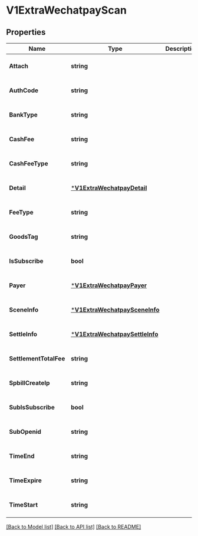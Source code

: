 # V1ExtraWechatpayScan

## Properties
Name | Type | Description | Notes
------------ | ------------- | ------------- | -------------
**Attach** | **string** |  | [optional] [default to null]
**AuthCode** | **string** |  | [optional] [default to null]
**BankType** | **string** |  | [optional] [default to null]
**CashFee** | **string** |  | [optional] [default to null]
**CashFeeType** | **string** |  | [optional] [default to null]
**Detail** | [***V1ExtraWechatpayDetail**](v1ExtraWechatpayDetail.md) |  | [optional] [default to null]
**FeeType** | **string** |  | [optional] [default to null]
**GoodsTag** | **string** |  | [optional] [default to null]
**IsSubscribe** | **bool** |  | [optional] [default to null]
**Payer** | [***V1ExtraWechatpayPayer**](v1ExtraWechatpayPayer.md) |  | [optional] [default to null]
**SceneInfo** | [***V1ExtraWechatpaySceneInfo**](v1ExtraWechatpaySceneInfo.md) |  | [optional] [default to null]
**SettleInfo** | [***V1ExtraWechatpaySettleInfo**](v1ExtraWechatpaySettleInfo.md) |  | [optional] [default to null]
**SettlementTotalFee** | **string** |  | [optional] [default to null]
**SpbillCreateIp** | **string** |  | [optional] [default to null]
**SubIsSubscribe** | **bool** |  | [optional] [default to null]
**SubOpenid** | **string** |  | [optional] [default to null]
**TimeEnd** | **string** |  | [optional] [default to null]
**TimeExpire** | **string** |  | [optional] [default to null]
**TimeStart** | **string** |  | [optional] [default to null]

[[Back to Model list]](../README.md#documentation-for-models) [[Back to API list]](../README.md#documentation-for-api-endpoints) [[Back to README]](../README.md)


